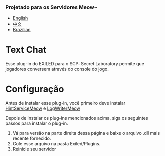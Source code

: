 ### Projetado para os Servidores Meow~
- [English](https://github.com/MeowServer/TextChatMeow/blob/main/README.md)
- [中文](https://github.com/MeowServer/TextChatMeow/blob/main/README_Zh.md)
- [Brazilian](https://github.com/MeowServer/TextChatMeow/blob/main/README_Br.md)
# Text Chat
Esse plug-in do EXILED para o SCP: Secret Laboratory permite que jogadores conversem através do console do jogo.
#  Configuração
Antes de instalar esse plug-in, você primeiro deve instalar [HintServiceMeow](https://github.com/MeowServer/HintServiceMeow) e [LogWriterMeow](https://github.com/MeowServer/LogWritterMeow)  
    
Depois de instalar os plug-ins mencionados acima, siga os seguintes passos para instalar o plug-in.
1.	Vá para versão na parte direita dessa página e baixe o arquivo .dll mais recente fornecido.
2.	Cole esse arquivo na pasta Exiled/Plugins.
3.	Reinicie seu servidor
